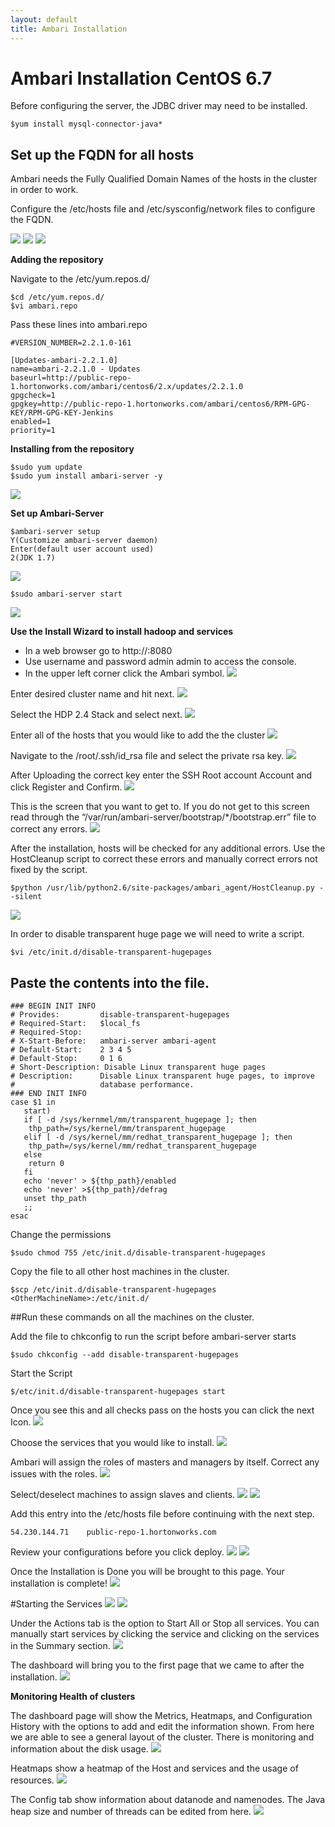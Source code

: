 ```yaml
---
layout: default
title: Ambari Installation
---
```


# Ambari Installation CentOS 6.7

Before configuring the server, the JDBC driver may need to be installed.

    $yum install mysql-connector-java*

## Set up the FQDN for all hosts
Ambari needs the Fully Qualified Domain Names of the hosts in the cluster in order to work.

Configure the /etc/hosts file and /etc/sysconfig/network files to configure the FQDN.

![](http://gdurl.com/cIKe)
![](http://gdurl.com/0wpe)
![](http://gdurl.com/d5a8)

**Adding the repository**

Navigate to the /etc/yum.repos.d/

    $cd /etc/yum.repos.d/
    $vi ambari.repo

Pass these lines into ambari.repo

    #VERSION_NUMBER=2.2.1.0-161

    [Updates-ambari-2.2.1.0]
    name=ambari-2.2.1.0 - Updates
    baseurl=http://public-repo-1.hortonworks.com/ambari/centos6/2.x/updates/2.2.1.0
    gpgcheck=1
    gpgkey=http://public-repo-1.hortonworks.com/ambari/centos6/RPM-GPG-KEY/RPM-GPG-KEY-Jenkins
    enabled=1
    priority=1

**Installing from the repository**

    $sudo yum update
    $sudo yum install ambari-server -y

![](http://gdurl.com/vLAd)

**Set up Ambari-Server**

    $ambari-server setup
    Y(Customize ambari-server daemon)
    Enter(default user account used)
    2(JDK 1.7)

![](http://gdurl.com/YRRv)

    $sudo ambari-server start
![](http://gdurl.com/NZd8)

**Use the Install Wizard to install hadoop and services**
* In a web browser go to http://<Name of host>:8080
* Use username and password admin admin to access the console.
* In the upper left corner click the Ambari symbol. 
![](http://gdurl.com/2GNP)

Enter desired cluster name and hit next.
![](http://gdurl.com/h4Lk)

Select the HDP 2.4 Stack and select next.
![](http://gdurl.com/VURj)

Enter all of the hosts that you would like to add the the cluster
![](http://gdurl.com/fhar)

Navigate to the /root/.ssh/id_rsa file and select the private rsa key.
![](http://gdurl.com/bDaO)

After Uploading the correct key enter the SSH Root account Account and click Register and Confirm.
![](http://gdurl.com/x95Q)

This is the screen that you want to get to. If you do not get to this screen read through the “/var/run/ambari-server/bootstrap/*/bootstrap.err” file to correct any errors.
![](http://gdurl.com/v5P7)

After the installation, hosts will be checked for any additional errors.
Use the HostCleanup script to correct these errors and manually correct errors not fixed by the script.

    $python /usr/lib/python2.6/site-packages/ambari_agent/HostCleanup.py --silent
![](http://gdurl.com/6tdW)

In order to disable transparent huge page we will need to write a script.

    $vi /etc/init.d/disable-transparent-hugepages

Paste the contents into the file.
---------------------------------------------------------------------------------------------------------------------
    ### BEGIN INIT INFO
    # Provides:      	disable-transparent-hugepages
    # Required-Start:	$local_fs
    # Required-Stop:
    # X-Start-Before:	ambari-server ambari-agent
    # Default-Start: 	2 3 4 5
    # Default-Stop:  	0 1 6
    # Short-Description: Disable Linux transparent huge pages
    # Description:   	Disable Linux transparent huge pages, to improve
    #                	database performance.
    ### END INIT INFO
    case $1 in
       start)
       if [ -d /sys/kernmel/mm/transparent_hugepage ]; then
  	    thp_path=/sys/kernel/mm/transparent_hugepage
       elif [ -d /sys/kernel/mm/redhat_transparent_hugepage ]; then
  	    thp_path=/sys/kernel/mm/redhat_transparent_hugepage
       else
  	    return 0
       fi
       echo 'never' > ${thp_path}/enabled
       echo 'never' >${thp_path}/defrag
       unset thp_path
       ;;
    esac

Change the permissions

    $sudo chmod 755 /etc/init.d/disable-transparent-hugepages

Copy the file to all other host machines in the cluster.

    $scp /etc/init.d/disable-transparent-hugepages <OtherMachineName>:/etc/init.d/

##Run these commands on all the machines on the cluster.

Add the file to chkconfig to run the script before ambari-server starts

    $sudo chkconfig --add disable-transparent-hugepages

Start the Script

    $/etc/init.d/disable-transparent-hugepages start

Once you see this and all checks pass on the hosts you can click the next Icon. 
![](http://gdurl.com/10vE)

Choose the services that you would like to install.
![](http://gdurl.com/pbZc)

Ambari will assign the roles of masters and managers by itself. Correct any issues with the roles.
![](http://gdurl.com/sOog)

Select/deselect machines to assign slaves and clients.
![](http://gdurl.com/hdi1)
![](http://gdurl.com/UnpX)

Add this entry into the /etc/hosts file before continuing with the next step. 

    54.230.144.71    public-repo-1.hortonworks.com

Review your configurations before you click deploy.
![](http://gdurl.com/8H2E)
![](http://gdurl.com/ut7y)

Once the Installation is Done you will be brought to this page. 
Your installation is complete!
![](http://gdurl.com/me79)

#Starting the Services
![](http://gdurl.com/0Qf2)
![](http://gdurl.com/ogWs)

Under the Actions tab is the option to Start All or Stop all services.
You can manually start services by clicking the service and clicking on the services in the Summary section.
![](http://gdurl.com/9Fj1)

The dashboard will bring you to the first page that we came to after the installation. 
![](http://gdurl.com/VGma)

**Monitoring Health of clusters**

The dashboard page will show the Metrics, Heatmaps, and Configuration History with the options to add and edit the information shown. From here we are able to see a general layout of the cluster. There is monitoring and information about the disk usage.
![](http://gdurl.com/Hz8t)

Heatmaps show a heatmap of the Host and services and the usage of resources.
![](http://gdurl.com/ICmm)

The Config tab show information about datanode and namenodes. The Java heap size and number of threads can be edited from here.
![](http://gdurl.com/K-nR)